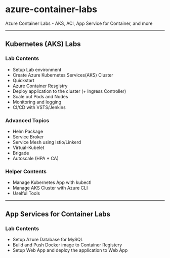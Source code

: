 # azure-container-labs
Azure Container Labs - AKS, ACI, App Service for Container, and more 

---
## Kubernetes (AKS) Labs
### Lab Contents
- Setup Lab environment
- Create Azure Kubernetes Services(AKS) Cluster
- Quickstart
- Azure Container Resgistry
- Deploy application to the cluster (+ Ingress Controller)
- Scale out Pods and Nodes
- Monitoring and logging
- CI/CD with VSTS/Jenkins

### Advanced Topics
- Helm Package
- Service Broker
- Service Mesh using Istio/Linkerd
- Virtual-Kubelet
- Brigade
- Autoscale (HPA + CA)

### Helper Contents
- Manage Kubernetes App with kubectl
- Manage AKS Cluster with Azure CLI
- Uselful Tools

---
## App Services for Container Labs
### Lab Contents
- Setup Azure Database for MySQL
- Build and Push Docker image to Container Registery
- Setup Web App and deploy the application to Web App
